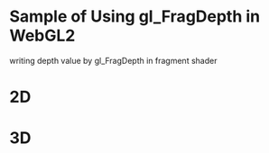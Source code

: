 # Sample of Using gl_FragDepth in WebGL2

writing depth value by gl_FragDepth in fragment shader

# 2D


# 3D